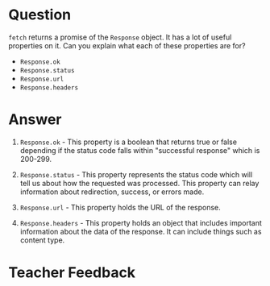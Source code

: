 # Question
`fetch` returns a promise of the `Response` object. It has a lot of useful properties on it. Can you explain what each of these properties are for?

- `Response.ok`
- `Response.status`
- `Response.url`
- `Response.headers`

# Answer

1. `Response.ok` - This property is a boolean that returns true or false depending if the status code falls within "successful response" which is 200-299.

2. `Response.status` - This property represents the status code which will tell us about how the requested was processed. This property can relay information about redirection, success, or errors made.

3. `Response.url` - This property holds the URL of the response.

4. `Response.headers` - This property holds an object that includes important information about the data of the response. It can include things such as content type. 


# Teacher Feedback